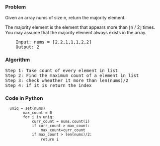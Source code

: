 <h3> Problem </h3>
Given an array nums of size n, return the majority element.

The majority element is the element that appears more than ⌊n / 2⌋ times. You may assume that the majority element always exists in the array.

<pre>
    Input: nums = [2,2,1,1,1,2,2]
    Output: 2
</pre>

<h3> Algorithm </h3>
<pre>
Step 1: Take count of every element in list
Step 2: Find the maximum count of a element in list
Step 3: check wheather it more than len(nums)/2
Step 4: if it is return the index
</pre>

<h3> Code in Python </h3>

<pre><code>  uniq = set(nums)
        max_count = 0
        for i in uniq:
            curr_count = nums.count(i)
            if curr_count > max_count:
                max_count=curr_count
            if max_count > len(nums)/2:
                return i </code> </pre>
